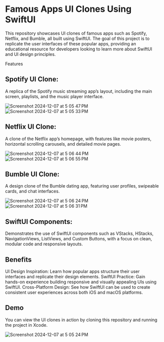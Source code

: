 # Famous Apps UI Clones Using SwiftUI

This repository showcases UI clones of famous apps such as Spotify, Netflix, and Bumble, all built using SwiftUI. The goal of this project is to replicate the user interfaces of these popular apps, providing an educational resource for developers looking to learn more about SwiftUI and UI design principles.

Features
## Spotify UI Clone: 
A replica of the Spotify music streaming app’s layout, including the main screen, playlists, and the music player interface.

![Screenshot 2024-12-07 at 5 05 47 PM](https://github.com/user-attachments/assets/92125ec1-db4b-4186-9cc2-7bfdc3a364ce)
![Screenshot 2024-12-07 at 5 05 33 PM](https://github.com/user-attachments/assets/7f7d3e92-64a4-4b9d-a8fe-a13209cded7f)

## Netflix UI Clone: 
A clone of the Netflix app’s homepage, with features like movie posters, horizontal scrolling carousels, and detailed movie pages.

![Screenshot 2024-12-07 at 5 06 44 PM](https://github.com/user-attachments/assets/8ae1ef53-8004-47f3-a504-453d9e7fc84d)
![Screenshot 2024-12-07 at 5 06 55 PM](https://github.com/user-attachments/assets/44d0f90b-2e16-4ebe-9e4c-786005834ca1)

## Bumble UI Clone: 
A design clone of the Bumble dating app, featuring user profiles, swipeable cards, and chat interfaces.

![Screenshot 2024-12-07 at 5 06 24 PM](https://github.com/user-attachments/assets/22e7ef4d-d9a1-478c-8c1a-286c9c2b2e23)
![Screenshot 2024-12-07 at 5 06 31 PM](https://github.com/user-attachments/assets/f03d7eef-a0c7-4666-9f04-7f84e024c4bd)


## SwiftUI Components: 
Demonstrates the use of SwiftUI components such as VStacks, HStacks, NavigationViews, ListViews, and Custom Buttons, with a focus on clean, modular code and responsive layouts.

## Benefits
UI Design Inspiration: Learn how popular apps structure their user interfaces and replicate their design elements.
SwiftUI Practice: Gain hands-on experience building responsive and visually appealing UIs using SwiftUI.
Cross-Platform Design: See how SwiftUI can be used to create consistent user experiences across both iOS and macOS platforms.

## Demo
You can view the UI clones in action by cloning this repository and running the project in Xcode.

![Screenshot 2024-12-07 at 5 05 24 PM](https://github.com/user-attachments/assets/07e1f67b-3650-47e6-9cc3-76ab523828a5)
